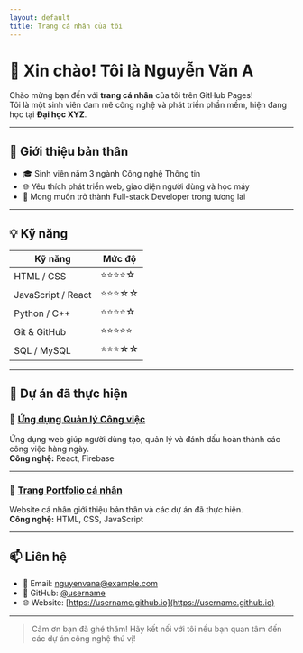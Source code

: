 ```yaml
---
layout: default
title: Trang cá nhân của tôi
---
```


# 👋 Xin chào! Tôi là Nguyễn Văn A

Chào mừng bạn đến với **trang cá nhân** của tôi trên GitHub Pages!  
Tôi là một sinh viên đam mê công nghệ và phát triển phần mềm, hiện đang học tại **Đại học XYZ**.

---

## 🧠 Giới thiệu bản thân

- 🎓 Sinh viên năm 3 ngành Công nghệ Thông tin
- 🌐 Yêu thích phát triển web, giao diện người dùng và học máy
- 💼 Mong muốn trở thành Full-stack Developer trong tương lai

---

## 💡 Kỹ năng

| Kỹ năng               | Mức độ      |
|-----------------------|-------------|
| HTML / CSS            | ⭐⭐⭐⭐☆        |
| JavaScript / React    | ⭐⭐⭐☆☆        |
| Python / C++          | ⭐⭐⭐⭐☆        |
| Git & GitHub          | ⭐⭐⭐⭐⭐        |
| SQL / MySQL           | ⭐⭐⭐☆☆        |

---

## 🚀 Dự án đã thực hiện

### 📌 [Ứng dụng Quản lý Công việc](https://github.com/username/task-manager)
Ứng dụng web giúp người dùng tạo, quản lý và đánh dấu hoàn thành các công việc hàng ngày.  
**Công nghệ:** React, Firebase

---

### 📌 [Trang Portfolio cá nhân](https://github.com/username/portfolio)
Website cá nhân giới thiệu bản thân và các dự án đã thực hiện.  
**Công nghệ:** HTML, CSS, JavaScript

---

## 📫 Liên hệ

- 📧 Email: nguyenvana@example.com  
- 💼 GitHub: [@username](https://github.com/username)  
- 🌐 Website: [https://username.github.io](https://username.github.io)

---

> Cảm ơn bạn đã ghé thăm! Hãy kết nối với tôi nếu bạn quan tâm đến các dự án công nghệ thú vị!
